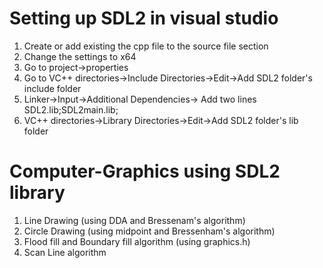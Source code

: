 # Setting up SDL2 in visual studio
1. Create or add existing the cpp file to the source file section
2. Change the settings to x64
3. Go to project->properties
4. Go to VC++ directories->Include Directories->Edit->Add SDL2 folder's include folder
5. Linker->Input->Additional Dependencies-> Add two lines SDL2.lib;SDL2main.lib;
6. VC++ directories->Library Directories->Edit->Add SDL2 folder's lib folder

# Computer-Graphics using SDL2 library
1. Line Drawing (using DDA and Bressenam's algorithm)
2. Circle Drawing (using midpoint and Bressenham's algorithm)
3. Flood fill and Boundary fill algorithm (using graphics.h)
4. Scan Line algorithm
